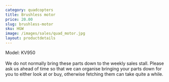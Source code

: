 ```yaml
---
category: quadcopters
title: Brushless motor
price: 20.00
slug: brushless-motor
sku: HGW
image: /images/sales/quad_motor.jpg
layout: productdetails
---
```

Model: KV950 <br><br>
We do not normally bring these parts down to the weekly sales stall. Please ask us ahead of time so that we can organise bringing your parts down for you to either look at or buy, otherwise fetching them can take quite a while.